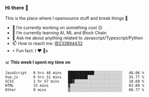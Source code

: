 ### Hi there 👋

<!--
**a233894432/a233894432** is a ✨ _special_ ✨ repository because its `README.md` (this file) appears on your GitHub profile.

Here are some ideas to get you started:

- 🔭 I’m currently working on ...
- 🌱 I’m currently learning ...
- 👯 I’m looking to collaborate on ...
- 🤔 I’m looking for help with ...
- 💬 Ask me about ...
- 📫 How to reach me: ...
- 😄 Pronouns: ...
- ⚡ Fun fact: ...
-->
 
 
This is the place where I opensource stuff and break things :rofl:

- 🔭 I’m currently working on something cool :wink:
- 🌱 I’m currently learning AI, ML and Block Chain
- 💬 Ask me about anything related to Javascript/Typescript/Python
- 📫 How to reach me: [@233894432](https://twitter.com/233894432)
- ⚡ Fun fact: I :heart: :dog:s

📊 **This week I spent my time on**
<!--START_SECTION:waka-->
```text
JavaScript   8 hrs 46 mins   ████████████░░░░░░░░░░░░░   48.06 % 
Vue.js       6 hrs 31 mins   █████████░░░░░░░░░░░░░░░░   35.77 % 
SCSS         1 hr 57 mins    ██▓░░░░░░░░░░░░░░░░░░░░░░   10.68 % 
HTML         33 mins         ▓░░░░░░░░░░░░░░░░░░░░░░░░   03.09 % 
Other        8 mins          ▒░░░░░░░░░░░░░░░░░░░░░░░░   00.77 % 
```
<!--END_SECTION:waka-->

